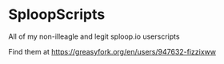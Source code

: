 # SploopScripts
All of my non-illeagle and legit sploop.io userscripts

Find them at https://greasyfork.org/en/users/947632-fizzixww
